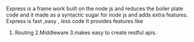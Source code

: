 Express is  a frame work built on the node js and reduces the boiler plate code and it made as a syntactic sugar for node js and adds extra features.
Express is fast ,easy , less code 
It provides features like 
1. Routing
2.Middleware
3.makes easy to create restful apis.

